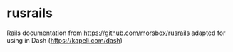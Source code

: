 # rusrails
Rails documentation from https://github.com/morsbox/rusrails  adapted  for using in Dash (https://kapeli.com/dash)
